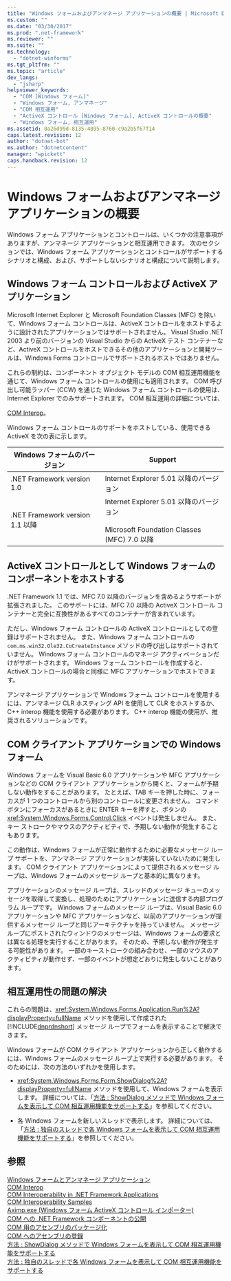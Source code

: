 ```yaml
---
title: "Windows フォームおよびアンマネージ アプリケーションの概要 | Microsoft Docs"
ms.custom: ""
ms.date: "03/30/2017"
ms.prod: ".net-framework"
ms.reviewer: ""
ms.suite: ""
ms.technology: 
  - "dotnet-winforms"
ms.tgt_pltfrm: ""
ms.topic: "article"
dev_langs: 
  - "jsharp"
helpviewer_keywords: 
  - "COM [Windows フォーム]"
  - "Windows フォーム, アンマネージ"
  - "COM 相互運用"
  - "ActiveX コントロール [Windows フォーム], ActiveX コントロールの概要"
  - "Windows フォーム, 相互運用"
ms.assetid: 0a26d99d-8135-4895-8760-c9a2b5f67f14
caps.latest.revision: 12
author: "dotnet-bot"
ms.author: "dotnetcontent"
manager: "wpickett"
caps.handback.revision: 12
---
```

# Windows フォームおよびアンマネージ アプリケーションの概要
Windows フォーム アプリケーションとコントロールは、いくつかの注意事項がありますが、アンマネージ アプリケーションと相互運用できます。 次のセクションでは、Windows フォーム アプリケーションとコントロールがサポートするシナリオと構成、および、サポートしないシナリオと構成について説明します。  
  
## Windows フォーム コントロールおよび ActiveX アプリケーション  
 Microsoft Internet Explorer と Microsoft Foundation Classes \(MFC\) を除いて、Windows フォーム コントロールは、ActiveX コントロールをホストするように設計されたアプリケーションではサポートされません。 Visual Studio .NET 2003 より前のバージョンの Visual Studio からの ActiveX テスト コンテナーなど、ActiveX コントロールをホストできるその他のアプリケーションと開発ツールは、Windows Forms コントロールでサポートされるホストではありません。  
  
 これらの制約は、コンポーネント オブジェクト モデルの COM 相互運用機能を通じて、Windows フォーム コントロールの使用にも適用されます。 COM 呼び出し可能ラッパー \(CCW\) を通じた Windows フォーム コントロールの使用は、Internet Explorer でのみサポートされます。 COM 相互運用の詳細については、  
  
 [COM Interop](../Topic/COM%20Interop%20\(Visual%20Basic\).md)。  
  
 Windows フォーム コントロールのサポートをホストしている、使用できる ActiveX を次の表に示します。  
  
|Windows フォームのバージョン|Support|  
|------------------------|-------------|  
|.NET Framework version 1.0|Internet Explorer 5.01 以降のバージョン|  
|.NET Framework version 1.1 以降|Internet Explorer 5.01 以降のバージョン<br /><br /> Microsoft Foundation Classes \(MFC\) 7.0 以降|  
  
## ActiveX コントロールとして Windows フォームのコンポーネントをホストする  
 .NET Framework 1.1 では、MFC 7.0 以降のバージョンを含めるようサポートが拡張されました。 このサポートには、MFC 7.0 以降の ActiveX コントロール コンテナーと完全に互換性があるすべてのコンテナーが含まれています。  
  
 ただし、Windows フォーム コントロールの ActiveX コントロールとしての登録はサポートされません。 また、Windows フォーム コントロールの `com.ms.win32.Ole32.CoCreateInstance` メソッドの呼び出しはサポートされていません。 Windows フォーム コントロールのマネージ アクティベーションだけがサポートされます。 Windows フォーム コントロールを作成すると、ActiveX コントロールの場合と同様に MFC アプリケーションでホストできます。  
  
 アンマネージ アプリケーションで Windows フォーム コントロールを使用するには、アンマネージ CLR ホスティング API を使用して CLR をホストするか、C\+\+ interop 機能を使用する必要があります。 C\+\+ interop 機能の使用が、推奨されるソリューションです。  
  
## COM クライアント アプリケーションでの Windows フォーム  
 Windows フォームを Visual Basic 6.0 アプリケーションや MFC アプリケーションなどの COM クライアント アプリケーションから開くと、フォームが予期しない動作をすることがあります。 たとえば、TAB キーを押した時に、フォーカスが 1 つのコントロールから別のコントロールに変更されません。 コマンド ボタンにフォーカスがあるときに ENTER キーを押すと、ボタンの <xref:System.Windows.Forms.Control.Click> イベントは発生しません。 また、キー ストロークやマウスのアクティビティで、予期しない動作が発生することもあります。  
  
 この動作は、Windows フォームが正常に動作するために必要なメッセージ ループ サポートを、アンマネージ アプリケーションが実装していないために発生します。 COM クライアント アプリケーションによって提供されるメッセージ ループは、Windows フォームのメッセージ ループと基本的に異なります。  
  
 アプリケーションのメッセージ ループは、スレッドのメッセージ キューのメッセージを取得して変換し、処理のためにアプリケーションに送信する内部プログラム ループです。 Windows フォームのメッセージ ループは、Visual Basic 6.0 アプリケーションや MFC アプリケーションなど、以前のアプリケーションが提供するメッセージ ループと同じアーキテクチャを持っていません。 メッセージ ループにポストされたウィンドウのメッセージは、Windows フォームの要求とは異なる処理を実行することがあります。 そのため、予期しない動作が発生する可能性があります。 一部のキーストロークの組み合わせ、一部のマウスのアクティビティが動作せず、一部のイベントが想定どおりに発生しないことがあります。  
  
## 相互運用性の問題の解決  
 これらの問題は、<xref:System.Windows.Forms.Application.Run%2A?displayProperty=fullName> メソッドを使用して作成された [!INCLUDE[dnprdnshort](../../../../includes/dnprdnshort-md.md)] メッセージ ループでフォームを表示することで解決できます。  
  
 Windows フォームが COM クライアント アプリケーションから正しく動作するには、Windows フォームのメッセージ ループ上で実行する必要があります。 そのためには、次の方法のいずれかを使用します。  
  
-   <xref:System.Windows.Forms.Form.ShowDialog%2A?displayProperty=fullName> メソッドを使用して、Windows フォームを表示します。 詳細については、「[方法 : ShowDialog メソッドで Windows フォームを表示して COM 相互運用機能をサポートする](../../../../docs/framework/winforms/advanced/com-interop-by-displaying-a-windows-form-shadow.md)」を参照してください。  
  
-   各 Windows フォームを新しいスレッドで表示します。 詳細については、「[方法 : 独自のスレッドで各 Windows フォームを表示して COM 相互運用機能をサポートする](../../../../docs/framework/winforms/advanced/how-to-support-com-interop-by-displaying-each-windows-form-on-its-own-thread.md)」を参照してください。  
  
## 参照  
 [Windows フォームとアンマネージ アプリケーション](../../../../docs/framework/winforms/advanced/windows-forms-and-unmanaged-applications.md)   
 [COM Interop](../Topic/COM%20Interop%20\(Visual%20Basic\).md)   
 [COM Interoperability in .NET Framework Applications](../Topic/COM%20Interoperability%20in%20.NET%20Framework%20Applications%20\(Visual%20Basic\).md)   
 [COM Interoperability Samples](http://msdn.microsoft.com/ja-jp/09c38567-6380-4d70-848a-e896a4ca05f4)   
 [Aximp.exe \(Windows フォーム ActiveX コントロール インポーター\)](../../../../docs/framework/tools/aximp-exe-windows-forms-activex-control-importer.md)   
 [COM への .NET Framework コンポーネントの公開](../../../../docs/framework/interop/exposing-dotnet-components-to-com.md)   
 [COM 用のアセンブリのパッケージ化](../../../../docs/framework/interop/packaging-an-assembly-for-com.md)   
 [COM へのアセンブリの登録](../../../../docs/framework/interop/registering-assemblies-with-com.md)   
 [方法 : ShowDialog メソッドで Windows フォームを表示して COM 相互運用機能をサポートする](../../../../docs/framework/winforms/advanced/com-interop-by-displaying-a-windows-form-shadow.md)   
 [方法 : 独自のスレッドで各 Windows フォームを表示して COM 相互運用機能をサポートする](../../../../docs/framework/winforms/advanced/how-to-support-com-interop-by-displaying-each-windows-form-on-its-own-thread.md)